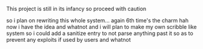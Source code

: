 This project is still in its infancy so proceed with caution


so i plan on rewriting this whole system... again
6th time's the charm hah
now i have the idea and whatnot and i will plan to make my own scribble like system so i could add a sanitize entry to not parse anything past it so as to prevent any exploits if used by users and whatnot
